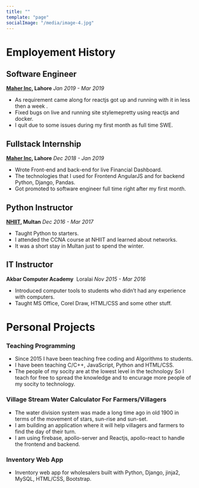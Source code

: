 ```yaml
---
title: ""
template: "page"
socialImage: "/media/image-4.jpg"
---
```


# Employement History

## Software Engineer 
**[Maher Inc](https://www.linkedin.com/company/maher-inc/about/), Lahore**  *Jan 2019 - Mar 2019*
- As requirement came along for reactjs got up and running with it in less then a week​ .
- Fixed bugs on live and running site ​stylemepretty​ using reactjs and docker.
- I quit due to some issues during my first month as full time SWE.

## Fullstack Internship
**[Maher Inc](https://www.linkedin.com/company/maher-inc/about/), Lahore**  *Dec 2018 - Jan 2019*
- Wrote Front-end and back-end for live Financial Dashboard.
- The technologies that I used for Frontend AngularJS and for backend Python, Django, Pandas.
- Got promoted to software engineer full time right after my first month.

## Python Instructor
**[NHIIT](https://networkhome.com.pk/), Multan**  *Dec 2016 - Mar 2017*
- Taught Python to starters.
- I attended the CCNA course at NHIIT and learned about networks.
- It was a short stay in Multan just to spend the winter.

## IT Instructor
**Akbar Computer Academy** ​ Loralai  *Nov 2015 - Mar 2016*
- Introduced computer tools to students who didn’t had any experience with computers.
- Taught MS Office, Corel Draw, HTML/CSS and some other stuff.

# Personal Projects

### Teaching Programming

- Since 2015 I have been teaching free coding and Algorithms to students.
- I have been teaching C/C++, JavaScript, Python and HTML/CSS.
- The people of my socity are at the lowest level in the technology So I teach for free to spread the knowledge and to encurage more people of my socity to technology.

### Village Stream Water Calculator For Farmers/Villagers
- The water division system was made a long time ago in old 1900 in terms of the movement of stars, sun-rise and sun-set.
- I am building an application where it will help villagers and farmers to find the day of their turn.
- I am using firebase, apollo-server and Reactjs, apollo-react to handle the frontend and backend.

### Inventory Web App
- Inventory web app for wholesalers built with Python, Django, jinja2, MySQL, HTML/CSS, Bootstrap.